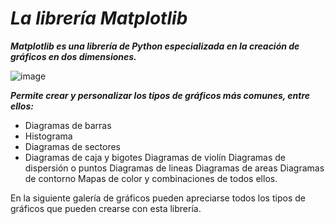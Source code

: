 # **_La librería Matplotlib_**

**_Matplotlib es una librería de Python especializada en la creación de gráficos en dos dimensiones._**

![image](https://github.com/user-attachments/assets/aa254802-679a-4d29-ae95-713dd25cb9a9)

**_Permite crear y personalizar los tipos de gráficos más comunes, entre ellos:_**

- Diagramas de barras
- Histograma
- Diagramas de sectores
- Diagramas de caja y bigotes
Diagramas de violín
Diagramas de dispersión o puntos
Diagramas de lineas
Diagramas de areas
Diagramas de contorno
Mapas de color
y combinaciones de todos ellos.

En la siguiente galería de gráficos pueden apreciarse todos los tipos de gráficos que pueden crearse con esta librería.
